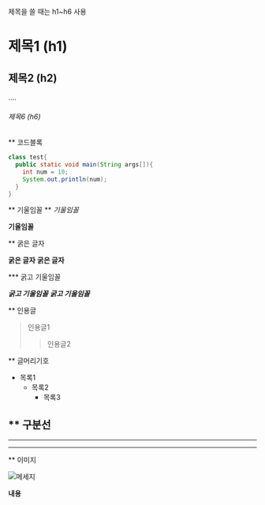 제목을 쓸 때는 h1~h6 사용

# 제목1 (h1)
## 제목2 (h2)
....
###### 제목6 (h6)

** 코드블록
```java
class test{
  public static void main(String args[]){
    int num = 10;
    System.out.println(num);
  }
}
```

** 기울임꼴 **
*기울임꼴*

__기울임꼴__

** 굵은 글자

**굵은 글자**
__굵은 글자__

*** 굵고 기울임꼴

***굵고 기울임꼴***
___굵고 기울임꼴___

** 인용글
> 인용글1
> > 인용글2

** 글머리기호

+ 목록1
  + 목록2
    + 목록3
    
** 구분선
---
***
___


** 이미지

![메세지](이미지경로)

**내용**
